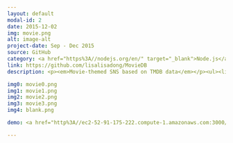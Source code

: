 ```yaml
---
layout: default
modal-id: 2
date: 2015-12-02
img: movie.png
alt: image-alt
project-date: Sep - Dec 2015
source: GitHub
category: <a href="https%3A//nodejs.org/en/" target="_blank">Node.js</a>, <a href="https%3A//developers.facebook.com/" target="_blank">Facebook API</a>, <a href="https%3A//www.mysql.com/" target="_blank">MySQL</a>, <a href="https%3A//www.mongodb.org/" target="_blank">MongoDB</a>, Java, HTML/CSS/JS, <a href="http%3A//getbootstrap.com/" target="_blank">Bootstrap</a>, <a href="https%3A//aws.amazon.com/rds/" target="_blank">AWS RDS</a>, <a href="https%3A//aws.amazon.com/ec2/" target="_blank">AWS EC2</a>, <a href="https%3A//mongolab.com/" target="_blank">MongoLab</a>
link: https://github.com/lisalisadong/MovieDB
description: <p><em>Movie-themed SNS based on TMDB data</em></p><ul><li>Developed a web app where users can mark/rate/review movies, like movie stars/directors, follow each other, and share activities.</li><li>Integrated <a href="https%3A//developers.facebook.com/" target="_blank">Facebook API</a> to allow logins with both emails and Facebook. Fuzzy search of website contents. Customized recommendations.</li><li>Built with <a href="https%3A//nodejs.org/en/" target="_blank">Node.js</a> framework. Integrated with <a href="https%3A//www.mysql.com/" target="_blank">MySQL</a> and <a href="https%3A//www.mongodb.org/" target="_blank">MongoDB</a> at the backend and <a href="http%3A//getbootstrap.com/" target="_blank">Bootstrap</a> at the frontend.</li><li>Deployed on cloud services (<a href="https%3A//aws.amazon.com/rds/" target="_blank">AWS RDS</a> + <a href="https%3A//aws.amazon.com/ec2/" target="_blank">AWS EC2</a> + <a href="https%3A//mongolab.com/" target="_blank">MongoLab</a>).</li></ul>

img0: movie0.png
img1: movie1.png
img2: movie2.png
img3: movie3.png
img4: blank.png

demo: <a href="http%3A//ec2-52-91-175-222.compute-1.amazonaws.com:3000/" target="_blank">View Site</a>

---
```

